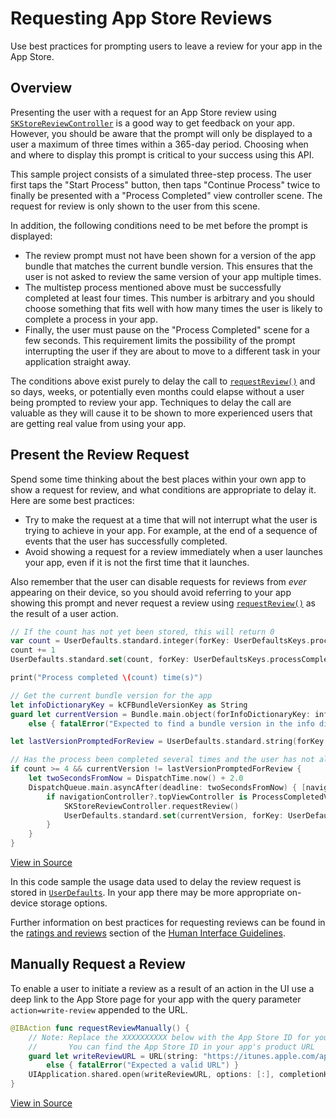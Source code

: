 # Requesting App Store Reviews

Use best practices for prompting users to leave a review for your app in the App Store. 

## Overview

Presenting the user with a request for an App Store review using [`SKStoreReviewController`](https://developer.apple.com/documentation/storekit/skstorereviewcontroller) is a good way to get feedback on your app. However, you should be aware that the prompt will only be displayed to a user a maximum of three times within a 365-day period. Choosing when and where to display this prompt is critical to your success using this API.   

This sample project consists of a simulated three-step process. The user first taps the "Start Process" button, then taps "Continue Process" twice to finally be presented with a "Process Completed" view controller scene. The request for review is only shown to the user from this scene.

In addition, the following conditions need to be met before the prompt is displayed:

* The review prompt must not have been shown for a version of the app bundle that matches the current bundle version. This ensures that the user is not asked to review the same version of your app multiple times.
* The multistep process mentioned above must be successfully completed at least four times. This number is arbitrary and you should choose something that fits well with how many times the user is likely to complete a process in your app.
* Finally, the user must pause on the "Process Completed" scene for a few seconds. This requirement limits the possibility of the prompt interrupting the user if they are about to move to a different task in your application straight away.

The conditions above exist purely to delay the call to [`requestReview()`](https://developer.apple.com/documentation/storekit/skstorereviewcontroller/2851536-requestreview) and so days, weeks, or potentially even months could elapse without a user being prompted to review your app. Techniques to delay the call are valuable as they will cause it to be shown to more experienced users that are getting real value from using your app.

## Present the Review Request

Spend some time thinking about the best places within your own app to show a request for review, and what conditions are appropriate to delay it. Here are some best practices:

* Try to make the request at a time that will not interrupt what the user is trying to achieve in your app. For example, at the end of a sequence of events that the user has successfully completed.
* Avoid showing a request for a review immediately when a user launches your app, even if it is not the first time that it launches.

Also remember that the user can disable requests for reviews from *ever* appearing on their device, so you should avoid referring to your app showing this prompt and never request a review using [`requestReview()`](https://developer.apple.com/documentation/storekit/skstorereviewcontroller/2851536-requestreview) as the result of a user action.

``` swift
// If the count has not yet been stored, this will return 0
var count = UserDefaults.standard.integer(forKey: UserDefaultsKeys.processCompletedCountKey)
count += 1
UserDefaults.standard.set(count, forKey: UserDefaultsKeys.processCompletedCountKey)

print("Process completed \(count) time(s)")

// Get the current bundle version for the app
let infoDictionaryKey = kCFBundleVersionKey as String
guard let currentVersion = Bundle.main.object(forInfoDictionaryKey: infoDictionaryKey) as? String
    else { fatalError("Expected to find a bundle version in the info dictionary") }

let lastVersionPromptedForReview = UserDefaults.standard.string(forKey: UserDefaultsKeys.lastVersionPromptedForReviewKey)

// Has the process been completed several times and the user has not already been prompted for this version?
if count >= 4 && currentVersion != lastVersionPromptedForReview {
    let twoSecondsFromNow = DispatchTime.now() + 2.0
    DispatchQueue.main.asyncAfter(deadline: twoSecondsFromNow) { [navigationController] in
        if navigationController?.topViewController is ProcessCompletedViewController {
            SKStoreReviewController.requestReview()
            UserDefaults.standard.set(currentVersion, forKey: UserDefaultsKeys.lastVersionPromptedForReviewKey)
        }
    }
}
```
[View in Source](x-source-tag://RequestReview)

In this code sample the usage data used to delay the review request is stored in [`UserDefaults`](https://developer.apple.com/documentation/foundation/userdefaults). In your app there may be more appropriate on-device storage options. 

Further information on best practices for requesting reviews can be found in the [ratings and reviews](https://developer.apple.com/ios/human-interface-guidelines/system-capabilities/ratings-and-reviews/) section of the [Human Interface Guidelines](https://developer.apple.com/ios/human-interface-guidelines/).

## Manually Request a Review

To enable a user to initiate a review as a result of an action in the UI use a deep link to the App Store page for your app with the query parameter `action=write-review` appended to the URL.

``` swift
@IBAction func requestReviewManually() {
    // Note: Replace the XXXXXXXXXX below with the App Store ID for your app
    //       You can find the App Store ID in your app's product URL
    guard let writeReviewURL = URL(string: "https://itunes.apple.com/app/idXXXXXXXXXX?action=write-review")
        else { fatalError("Expected a valid URL") }
    UIApplication.shared.open(writeReviewURL, options: [:], completionHandler: nil)
}
```
[View in Source](x-source-tag://ManualReviewRequest)
